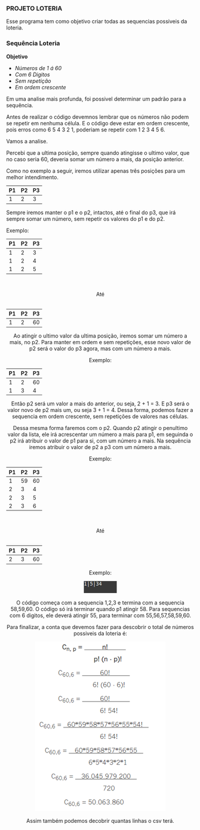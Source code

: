 ### PROJETO LOTERIA

 Esse programa tem como objetivo criar todas as sequencias possiveis da loteria. 

### Sequência Loteria
**Objetivo**
* _Números de 1 á 60_<br>
* _Com 6 Digitos_<br>
* _Sem repetição_<br>
* _Em ordem crescente_<br>

 Em uma analise mais profunda, foi possivel determinar um padrão para a sequência.

 Antes de realizar o código devemnos lembrar que os números não podem se repetir em nenhuma célula. E o código deve estar em ordem crescente, pois erros como 6 5 4 3 2 1, poderiam se repetir com 1 2 3 4 5 6.

 Vamos a analise.

 Percebi que a ultima posição, sempre quando atingisse o ultimo valor, que no caso seria 60, deveria somar um número a mais, da posição anterior.

 Como no exemplo a seguir, iremos utilizar apenas três posições para um melhor intendimento.


|  P1  |  P2  |  P3  |
|------|------|------|
|   1  |   2  |   3  |
 
 Sempre iremos manter o p1 e o p2, intactos, até o final do p3, que irá sempre somar um número, sem repetir os valores do p1 e do p2. 

Exemplo:

    
|  P1  |  P2  |  P3  |
|------|------|------|
|   1  |   2  |   3  |
|   1  |   2  |   4  |
|   1  |   2  |   5  |




<br><center>Até<center><br>


|  P1  |  P2  |  P3  |
|------|------|------|
|   1  |   2  |  60  |



 Ao atingir o ultimo valor da ultima posição, iremos somar um número a mais, no p2. Para manter em ordem e sem repetições, esse novo valor de p2 será o valor do p3 agora, mas com um número a mais.

Exemplo:

|  P1  |  P2  |  P3  |
|------|------|------|
|   1  |   2  |  60  |
|   1  |   3  |   4  |


 Então p2 será um valor a mais do anterior, ou seja, 2 + 1 = 3. E p3 será o valor novo de p2 mais um, ou seja 3 + 1 = 4.
Dessa forma, podemos fazer a sequencia em ordem crescente, sem repetições de valores nas células. 

 Dessa mesma forma faremos com o p2. Quando p2 atingir o penultimo valor da lista, ele irá acrescentar um número a mais para p1, em seguinda o p2 irá atribuir o valor de p1 para si, com um número a mais. Na sequência iremos atribuir o valor de p2 a p3 com um número a mais.

Exemplo:

|  P1  |  P2  |  P3  |
|------|------|------|
|   1  |  59  |  60  |
|   2  |   3  |   4  |
|   2  |   3  |   5  |
|   2  |   3  |   6  |

<br><center>Até<center><br>

|  P1  |  P2  |  P3  |
|------|------|------|
|   2  |   3  |  60  |


 Exemplo:

![](Loteria/Arquivos/Sequencia.gif)


 O código começa com a sequencia 1,2,3 e termina com a sequencia 58,59,60. O código só irá terminar quando p1 atingir 58. 
Para sequencias com 6 digitos, ele deverá atingir 55, para terminar com 55,56,57,58,59,60.


 Para finalizar, a conta que devemos fazer para descobrir o total de números possiveis da loteria é:

![](Loteria/Arquivos/Conta.png)

 Assim também podemos decobrir quantas linhas o csv terá.
